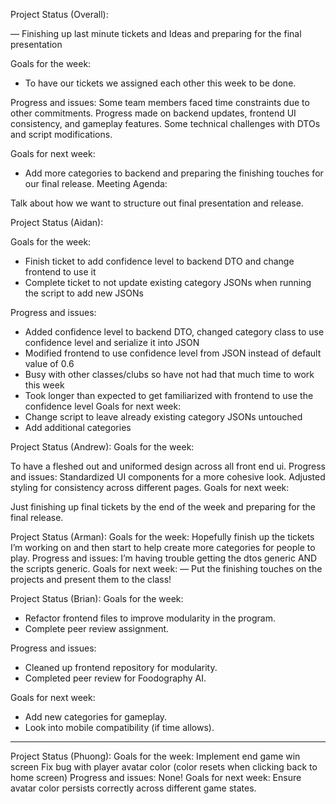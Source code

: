 Project Status (Overall):

— Finishing up last minute tickets and Ideas and preparing for the final presentation

Goals for the week:

- To have our tickets we assigned each other this week to be done.

Progress and issues:
Some team members faced time constraints due to other commitments.
Progress made on backend updates, frontend UI consistency, and gameplay features.
Some technical challenges with DTOs and script modifications.

Goals for next week:

- Add more categories to backend and preparing the finishing touches for our final release.
  Meeting Agenda:

Talk about how we want to structure out final presentation and release.

Project Status (Aidan):

Goals for the week:

- Finish ticket to add confidence level to backend DTO and change frontend to use it
- Complete ticket to not update existing category JSONs when running the script to add new JSONs

Progress and issues:

- Added confidence level to backend DTO, changed category class to use confidence level and serialize it into JSON
- Modified frontend to use confidence level from JSON instead of default value of 0.6
- Busy with other classes/clubs so have not had that much time to work this week
- Took longer than expected to get familiarized with frontend to use the confidence level
  Goals for next week:
- Change script to leave already existing category JSONs untouched
- Add additional categories

Project Status (Andrew):
Goals for the week:

To have a fleshed out and uniformed design across all front end ui.
Progress and issues:
Standardized UI components for a more cohesive look.
Adjusted styling for consistency across different pages.
Goals for next week:

Just finishing up final tickets by the end of the week and preparing for the final release.

Project Status (Arman):
Goals for the week:
Hopefully finish up the tickets I’m working on and then start to help create more categories for people to play.
Progress and issues:
I’m having trouble getting the dtos generic AND the scripts generic.
Goals for next week:
— Put the finishing touches on the projects and present them to the class!

Project Status (Brian):
Goals for the week:

- Refactor frontend files to improve modularity in the program.
- Complete peer review assignment.

Progress and issues:

- Cleaned up frontend repository for modularity.
- Completed peer review for Foodography AI.

Goals for next week:

- Add new categories for gameplay.
- Look into mobile compatibility (if time allows).

---

Project Status (Phuong):
Goals for the week:
Implement end game win screen
Fix bug with player avatar color (color resets when clicking back to home screen)
Progress and issues:
None!
Goals for next week:
Ensure avatar color persists correctly across different game states.
